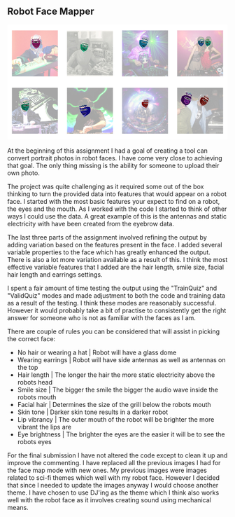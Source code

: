 ## Robot Face Mapper

![alt text](https://raw.githubusercontent.com/LABCAT/robot-face-mapper/master/preview.jpg)

At the beginning of this assignment I had a goal of creating a tool can convert portrait photos in robot faces. I have come very close to achieving that goal.  The only thing missing is the ability for someone to upload their own photo.  

The project was quite challenging as it required some out of the box thinking to turn the provided data into features that would appear on a robot face.  I started with the most basic features your expect to find on a robot, the eyes and the mouth.  As I worked with the code I started to think of other ways I could use the data.  A great example of this is the antennas and static electricity with have been created from the eyebrow data.  

The last three parts of the assignment involved refining the output by adding variation based on the features present in the face. I added several variable properties to the face which has greatly enhanced the output.  There is also a lot more variation available as a result of this.  I think the most effective variable features that I added are the hair length, smile size, facial hair length and earrings settings.  

I spent a fair amount of time testing the output using the "TrainQuiz" and "ValidQuiz" modes and made adjustment to both the code and training data as a result of the testing.  I think these modes are reasonably successful.  However it would probably take a bit of practise to consistently get the right answer for someone who is not as familiar with the faces as I am. 

There are couple of rules you can be considered that will assist in picking the correct face:

* No hair or wearing a hat  | Robot will have a glass dome
* Wearing earrings          | Robot will have side antennas as well as antennas on the top
* Hair length               | The longer the hair the more static electricity above the robots head
* Smile size                | The bigger the smile the bigger the audio wave inside the robots mouth
* Facial hair               | Determines the size of the grill below the robots mouth
* Skin tone                 | Darker skin tone results in a darker robot
* Lip vibrancy              | The outer mouth of the robot will be brighter the more vibrant the lips are
* Eye brightness            | The brighter the eyes are the easier it will be to see the robots eyes

For the final submission I have not altered the code except to clean it up and improve the commenting. I have replaced all the previous images I had for the face map mode with new ones.  My previous images were images related to sci-fi themes which well with my robot face. However I decided that since I needed to update the images anyway I would choose another theme.  I have chosen to use DJ'ing as the theme which I think also works well with the robot face as it involves creating sound using mechanical means.  
